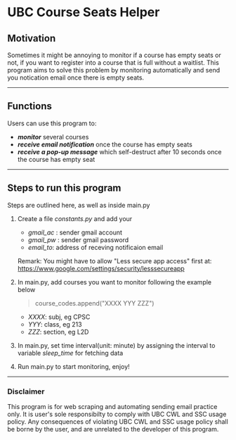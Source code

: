 # UBC Course Seats Helper

## Motivation
Sometimes it might be annoying to monitor if a course has empty seats or not, if you want to register into a course that is full without a waitlist. This program aims to solve this problem by monitoring automatically and send you notication email once there is empty seats.

---

## Functions
Users can use this program to:
- ***monitor*** several courses
- ***receive email notification*** once the course has empty seats
- ***receive a pop-up message*** which self-destruct after 10 seconds once the course has empty seat

---

## Steps to run this program
Steps are outlined here, as well as inside main.py
1. Create a file *constants.py* and add your
    - *gmail_ac* : sender gmail account
    - *gmail_pw* : sender gmail password
    - *email_to*: address of receving notificaion email

    Remark: You might have to allow "Less secure app access" first
    at: https://www.google.com/settings/security/lesssecureapp

2. In main.py, add courses you want to monitor following the example below
    >   course_codes.append("XXXX YYY ZZZ")
    - *XXXX*: subj, eg CPSC
    - *YYY*: class, eg 213
    - *ZZZ*: section, eg L2D

3. In main.py, set time interval(unit: minute) by assigning the interval to variable *sleep_time* for fetching data

4. Run main.py to start monitoring, enjoy!

--- 

### Disclaimer   
This program is for web scraping and automating sending email practice only.
It is user's sole responsibilty to comply with UBC CWL and SSC usage policy.
Any consequences of violating UBC CWL and SSC usage policy shall be borne by the user,
and are unrelated to the developer of this program.